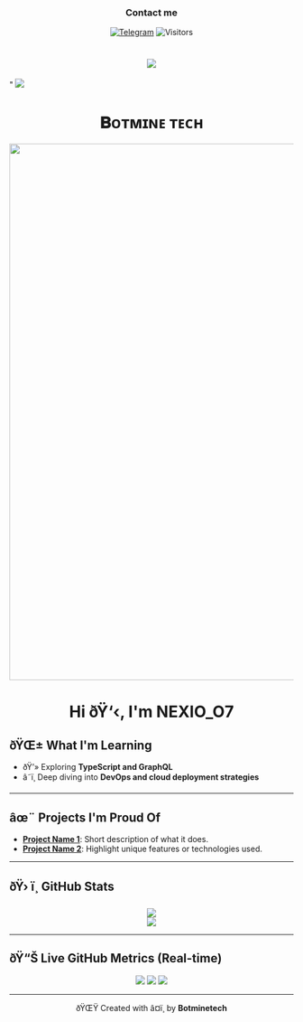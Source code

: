 <h3 align="center">Contact me</h3>
<p align="center">
<a href="https://t.me/NEXIO_07"><img alt="Telegram" src="https://img.shields.io/badge/-Telegram-1a1b27?style=for-the-badge&logo=telegram"></a>
  <img alt="Visitors" src="https://komarev.com/ghpvc/?username=NEXIO_07&label=Profile%20Visits&style=for-the-badge" />
</p>

 

<h1 align="center"
  
<img src="https://user-images.githubusercontent.com/73097560/115834477-dbab4500-a447-11eb-908a-139a6edaec5c.gif">
<img src="https://readme-typing-svg.herokuapp.com?color=FF0085&width==620&lines=🍁+🇮🇳+𝗣𝗢𝗪𝗘𝗥𝗘𝗗+𝗕𝗬+𝗕𝗢𝗧𝗠𝗜𝗡𝗘+𝗧𝗘𝗖𝗛+🇮🇳+🍁"></b></h3>"
<img src="https://user-images.githubusercontent.com/73097560/115834477-dbab4500-a447-11eb-908a-139a6edaec5c.gif">
<h1 align="center"><b>𝐁ᴏᴛᴍɪɴᴇ ᴛᴇᴄʜ</b></h1>
<p align="center"><a href="https://ll_RADHE7_ll"><img src="https://files.catbox.moe/o7pv72.jpg" width="950"></a></p>


<h3 align="center">


<h1 align="center">Hi ðŸ‘‹, I'm NEXIO_O7</h1>

## ðŸŒ± What I'm Learning
- ðŸ’» Exploring **TypeScript and GraphQL**
- â˜ï¸ Deep diving into **DevOps and cloud deployment strategies**

---

## âœ¨ Projects I'm Proud Of
- [**Project Name 1**](#): Short description of what it does.
- [**Project Name 2**](#): Highlight unique features or technologies used.

---

## ðŸ› ï¸ GitHub Stats

<p align="center">
  <img src="https://github-readme-stats.vercel.app/api?username=Botminetech&show_icons=true&theme=tokyonight&count_private=true" />
  <br />
  <img src="https://github-readme-stats.vercel.app/api/top-langs/?username=Botminetech&layout=compact&theme=tokyonight" />
</p>

---

## ðŸ“Š Live GitHub Metrics (Real-time)

<p align="center">
  <img src="https://img.shields.io/github/stars/Botminetech?style=for-the-badge" />
  <img src="https://img.shields.io/github/followers/Botminetech?style=for-the-badge" />
  <img src="https://komarev.com/ghpvc/?username=Botminetech&label=Profile%20Views&color=0e75b6&style=for-the-badge" />
</p>

---

<p align="center">ðŸŒŸ Created with â¤ï¸ by <strong>Botminetech</strong></p>
